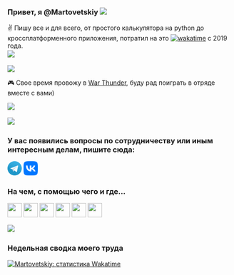 ### Привет, я @Martovetskiy <img src="https://github.com/blackcater/blackcater/raw/main/images/Hi.gif" height="32"/></h1>

<a>✌</a> Пишу все и для всего, от простого калькулятора на python до кроссплатформенного приложения, потратил на это [![wakatime](https://wakatime.com/badge/user/10da1549-bcdb-4af9-9da3-6acda43316a1.svg)](https://wakatime.com/@10da1549-bcdb-4af9-9da3-6acda43316a1)  с 2019 года.
<br>
<a href="https://github.com/anuraghazra/github-readme-stats">
  <img align="center" src="https://github-readme-stats.vercel.app/api?username=Martovetskiy&show_icons=true&theme=tokyonight" />
</a>

<a href="https://github.com/anuraghazra/github-readme-stats">
  <img align="center" src="https://github.r2v.ch/codewars?user=Martovetskiy&stroke=%23BB432C" />
</a>

<a>🎮</a> Свое время провожу в [War Thunder](https://warthunder.ru/ru/community/userinfo/?nick=Anesidora4689%40live), буду рад поиграть в отряде вместе с вами)

<body> 
<p> 
  <img height="126" src="https://drive.google.com/uc?export=download&confirm=no_antivirus&id=1n1ZNLBlMdETDreYz26hbGeM28wZ7Fc3q"> 
  </p>
</body>
<a href="https://thunderskill.com/ru/stat/Anesidora4689@live" target="_blank"><img src="https://thunderskill.com/userbars/a/n/Anesidora4689@live/ru-1-kpd-r.png"></a>

<p> </p>
 
### У вас появились вопросы по сотрудничеству или иным интересным делам, пишите сюда:

<code><a href="https://t.me/LonePlusOnel"><img height="32" width="32" src="https://github.com/MrZillaGold/MrZillaGold/raw/master/icons/Telegram.png"></a></code> 
<code><a href="https://vk.com/loneplusonel"><img height="32" width="32" src="https://github.com/MrZillaGold/MrZillaGold/raw/master/icons/VK.png"></a></code> 
### На чем, с помощью чего и где...
<code><img height="32" width="32" src="[https://cdn-icons-png.flaticon.com/512/6132/6132221.png](https://cdn-icons-png.flaticon.com/128/5968/5968350.png)"></code> 
<code><img height="32" width="32" src="https://cdn-icons-png.flaticon.com/512/5968/5968350.png"></code>
<code><img height="32" width="32" src="https://cdn-icons-png.flaticon.com/512/906/906324.png"></code> 
<code><img height="32" width="32" src="https://d1tlzifd8jdoy4.cloudfront.net/wp-content/uploads/2021/07/NET_Logo-320x320.png"></code>
<code><img width="32" height="32" src="https://cdn-icons-png.flaticon.com/512/5968/5968705.png"></code> 
<code><img width="32" height="32" src="https://avatars.githubusercontent.com/u/5766497?s=200&v=4"></code>


<a href="https://github.com/anuraghazra/github-readme-stats">
  <img align="start" src="https://github-readme-stats.vercel.app/api/top-langs/?username=Martovetskiy" />
</a>

### Недельная сводка моего труда
<a href="https://wakatime.com/@Martovetskiy">
    <img src="https://github-readme-stats.vercel.app/api/wakatime?username=Martovetskiy" alt="Martovetskiy: статистика Wakatime"></code>
</a>





